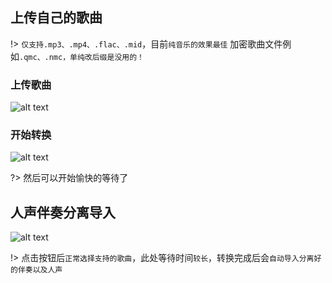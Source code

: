 ## 上传自己的歌曲

!> `仅支持.mp3、.mp4、.flac、.mid`，目前`纯音乐的效果最佳`
加密歌曲文件例如`.qmc、.nmc，单纯改后缀是没用的！`
### 上传歌曲
![alt text](https://s1.imagehub.cc/images/2025/01/13/da8a941327cd03f82d744ad64166c417.png)

### 开始转换
![alt text](https://s1.imagehub.cc/images/2025/01/13/6761255fd1c327c8fa06e91f07d8b5b7.png)

?> 然后可以开始愉快的等待了

## 人声伴奏分离导入
![alt text](https://s1.imagehub.cc/images/2025/01/13/5f6dba90f452063fdf353d9ded4d9e37.png)

!> 点击按钮后`正常选择支持的歌曲`，此处等待时间`较长`，转换完成后会`自动导入分离好的伴奏以及人声`
